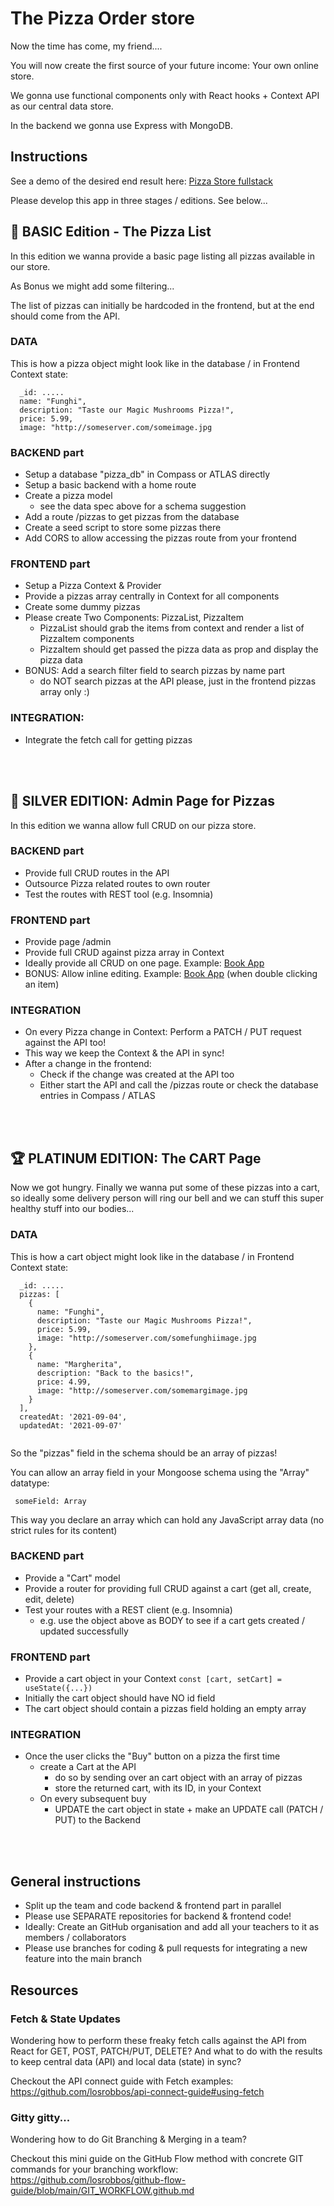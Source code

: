 # The Pizza Order store

Now the time has come, my friend....

You will now create the first source of your future income: Your own online store.

We gonna use functional components only with React hooks + Context API as our central data store.

In the backend we gonna use Express with MongoDB.

## Instructions

See a demo of the desired end result here:
[Pizza Store fullstack](https://pizza-store-two.vercel.app/)

Please develop this app in three stages / editions. See below...


## :3rd_place_medal: BASIC Edition - The Pizza List 

In this edition we wanna provide a basic page listing all pizzas available in our store.

As Bonus we might add some filtering...

The list of pizzas can initially be hardcoded in the frontend, but at the end should come from the API.

### DATA

This is how a pizza object might look like in the database / in Frontend Context state:

```
  _id: .....
  name: "Funghi",
  description: "Taste our Magic Mushrooms Pizza!",
  price: 5.99,
  image: "http://someserver.com/someimage.jpg
```

### BACKEND part

  * Setup a database "pizza_db" in Compass or ATLAS directly
  * Setup a basic backend with a home route
  * Create a pizza model
    * see the data spec above for a schema suggestion
  * Add a route /pizzas to get pizzas from the database
  * Create a seed script to store some pizzas there
  * Add CORS to allow accessing the pizzas route from your frontend

### FRONTEND part

  * Setup a Pizza Context & Provider
  * Provide a pizzas array centrally in Context for all components
  * Create some dummy pizzas				
  * Please create Two Components: PizzaList, PizzaItem
    * PizzaList should grab the items from context and render a list of PizzaItem components
    * PizzaItem should get passed the pizza data as prop and display the pizza data
  * BONUS: Add a search filter field to search pizzas by name part 
    * do NOT search pizzas at the API please, just in the frontend pizzas array only :)

### INTEGRATION:

  * Integrate the fetch call for getting pizzas


<br /><br />

## :2nd_place_medal: SILVER EDITION: Admin Page for Pizzas

In this edition we wanna allow full CRUD on our pizza store. 

### BACKEND part

  * Provide full CRUD routes in the API
  * Outsource Pizza related routes to own router
  * Test the routes with REST tool (e.g. Insomnia)

### FRONTEND part

  * Provide page /admin
  * Provide full CRUD against pizza array in Context
  * Ideally provide all CRUD on one page. Example: [Book App](https://book-app-rose.vercel.app)
  * BONUS: Allow inline editing. Example: [Book App](https://book-app-rose.vercel.app) (when double clicking an item)

### INTEGRATION

  * On every Pizza change in Context: Perform a PATCH / PUT request against the API too!
  * This way we keep the Context & the API in sync!
  * After a change in the frontend: 
    * Check if the change was created at the API too
    * Either start the API and call the /pizzas route or check the database entries in Compass / ATLAS

<br /><br />

## :trophy:	PLATINUM EDITION: The CART Page

Now we got hungry. Finally we wanna put some of these pizzas into a cart, so ideally some delivery person will ring our bell and we can stuff this super healthy stuff into our bodies...

### DATA

This is how a cart object might look like in the database / in Frontend Context state:

```
  _id: .....
  pizzas: [
    {  
      name: "Funghi",
      description: "Taste our Magic Mushrooms Pizza!",
      price: 5.99,
      image: "http://someserver.com/somefunghiimage.jpg
    },
    {  
      name: "Margherita",
      description: "Back to the basics!",
      price: 4.99,
      image: "http://someserver.com/somemargimage.jpg
    }
  ],
  createdAt: '2021-09-04',
  updatedAt: '2021-09-07'


```

So the "pizzas" field in the schema should be an array of pizzas!

You can allow an array field in your Mongoose schema using the "Array" datatype:

`  someField: Array `

This way you declare an array which can hold any JavaScript array data (no strict rules for its content)


### BACKEND part

  * Provide a "Cart" model
  * Provide a router for providing full CRUD against a cart (get all, create, edit, delete)
  * Test your routes with a REST client (e.g. Insomnia)
    * e.g. use the object above as BODY to see if a cart gets created / updated successfully

### FRONTEND part

  * Provide a cart object in your Context ` const [cart, setCart] = useState({...}) `
  * Initially the cart object should have NO id field
  * The cart object should contain a pizzas field holding an empty array

### INTEGRATION

  * Once the user clicks the "Buy" button on a pizza the first time					
    * create a Cart at the API
      * do so by sending over an cart object with an array of pizzas
      * store the returned cart, with its ID, in your Context
    * On every subsequent buy
      * UPDATE the cart object in state + make an UPDATE call (PATCH / PUT) to the Backend

<br /><br />

## General instructions

- Split up the team and code backend & frontend part in parallel
- Please use SEPARATE repositories for backend & frontend code!
- Ideally: Create an GitHub organisation and add all your teachers to it as members / collaborators
- Please use branches for coding & pull requests for integrating a new feature into the main branch

## Resources

### Fetch & State Updates

Wondering how to perform these freaky fetch calls against the API from React for GET, POST, PATCH/PUT, DELETE? And what to do with the results to keep central data (API) and local data (state) in sync?

Checkout the API connect guide with Fetch examples: https://github.com/losrobbos/api-connect-guide#using-fetch

### Gitty gitty...

Wondering how to do Git Branching & Merging in a team? 

Checkout this mini guide on the GitHub Flow method with concrete GIT commands for your branching workflow: https://github.com/losrobbos/github-flow-guide/blob/main/GIT_WORKFLOW.github.md